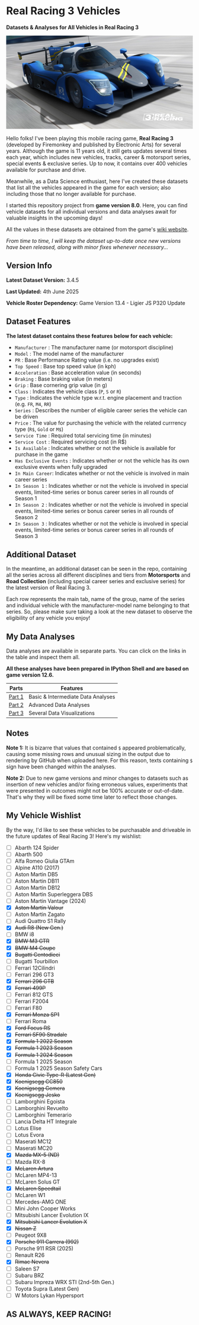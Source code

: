 # Real Racing 3 Vehicles
**Datasets & Analyses for All Vehicles in Real Racing 3**

![Real Racing 3](Images/real_racing_3_image(33).png)

Hello folks! I've been playing this mobile racing game, **Real Racing 3** (developed by Firemonkey and published by Electronic Arts) for several years. Although the game is 11 years old, it still gets updates several times each year, which includes new vehicles, tracks, career & motorsport series, special events & exclusive series. Up to now, it contains over 400 vehicles available for purchase and drive.

Meanwhile, as a Data Science enthusiast, here I've created these datasets that list all the vehicles appeared in the game for each version; also including those that no longer available for purchase. 

I started this repository project from **game version 8.0**. Here, you can find vehicle datasets for all individual versions and data analyses await for valuable insights in the upcoming days!

All the values in these datasets are obtained from the game's [wiki website](https://rr3.fandom.com/wiki/Main_Page).

_From time to time, I will keep the dataset up-to-date once new versions have been released, along with minor fixes whenever necessary..._

## Version Info

**Latest Dataset Version:** 3.4.5

**Last Updated:** 4th June 2025

**Vehicle Roster Dependency:** Game Version 13.4 - Ligier JS P320 Update

## Dataset Features

**The latest dataset contains these features below for each vehicle:**
* `Manufacturer` : The manufacturer name (or motorsport discipline)
* `Model` : The model name of the manufacturer
* `PR` : Base Performance Rating value (i.e. no upgrades exist)
* `Top Speed` : Base top speed value (in kph)
* `Acceleration` : Base acceleration value (in seconds)
* `Braking` : Base braking value (in meters)
* `Grip` : Base cornering grip value (in g)
* `Class` : Indicates the vehicle class (`P`, `S` or `R`)
* `Type` : Indicates the vehicle type w.r.t. engine placement and traction (e.g. `FR`, `M4`, `RR`) 
* `Series` : Describes the number of eligible career series the vehicle can be driven
* `Price` : The value for purchasing the vehicle with the related currrency type (`R$`, `Gold` or `M$`)
* `Service Time` : Required total servicing time (in minutes)
* `Service Cost` : Required servicing cost (in R$)
* `Is Available` : Indicates whether or not the vehicle is available for purchase in the game
* `Has Exclusive Events` : Indicates whether or not the vehicle has its own exclusive events when fully upgraded
* `In Main Career`: Indicates whether or not the vehicle is involved in main career series
* `In Season 1` : Indicates whether or not the vehicle is involved in special events, limited-time series or bonus career series in all rounds of Season 1
* `In Season 2` : Indicates whether or not the vehicle is involved in special events, limited-time series or bonus career series in all rounds of Season 2
* `In Season 3` : Indicates whether or not the vehicle is involved in special events, limited-time series or bonus career series in all rounds of Season 3

## Additional Dataset

In the meantime, an additional dataset can be seen in the repo, containing all the series across all different disciplines and tiers from **Motorsports** and **Road Collection** (including special career series and exclusive series) for the latest version of Real Racing 3. 

Each row represents the main tab, name of the group, name of the series and individual vehicle with the manufacturer-model name belonging to that series. So, please make sure taking a look at the new dataset to observe the eligibility of any vehicle you enjoy!

## My Data Analyses

Data analyses are available in separate parts. You can click on the links in the table and inspect them all.

**All these analyses have been prepared in IPython Shell and are based on game version 12.6.**

| Parts | Features |
| ----- | -------- |
| [Part 1](https://github.com/toUpperCase78/real-racing-3-vehicles/blob/master/RR3_Analysis1_Rev5.ipynb) | Basic & Intermediate Data Analyses |
| [Part 2](https://github.com/toUpperCase78/real-racing-3-vehicles/blob/master/RR3_Analysis2_Rev4.ipynb) | Advanced Data Analyses |
| [Part 3](https://github.com/toUpperCase78/real-racing-3-vehicles/blob/master/RR3_Analysis3_Rev4.ipynb) | Several Data Visualizations |

## Notes

**Note 1:** It is bizarre that values that contained `$` appeared problematically, causing some missing rows and unusual sizing in the output due to rendering by GitHub when uploaded here. For this reason, texts containing `$` sign have been changed within the analyses.

**Note 2:** Due to new game versions and minor changes to datasets such as insertion of new vehicles and/or fixing erroneous values, experiments that were presented in outcomes might not be 100% accurate or out-of-date. That's why they will be fixed some time later to reflect those changes.

## My Vehicle Wishlist

By the way, I'd like to see these vehicles to be purchasable and driveable in the future updates of Real Racing 3! Here's my wishlist:

- [ ] Abarth 124 Spider
- [ ] Abarth 500
- [ ] Alfa Romeo Giulia GTAm
- [ ] Alpine A110 (2017)
- [ ] Aston Martin DB5
- [ ] Aston Martin DB11
- [ ] Aston Martin DB12
- [ ] Aston Martin Superleggera DBS
- [ ] Aston Martin Vantage (2024)
- [X] ~~Aston Martin Valour~~
- [ ] Aston Martin Zagato
- [ ] Audi Quattro S1 Rally
- [X] ~~Audi R8 (New Gen.)~~
- [ ] BMW i8
- [X] ~~BMW M3 GTR~~
- [X] ~~BMW M4 Coupe~~
- [X] ~~Bugatti Centodieci~~
- [ ] Bugatti Tourbillon
- [ ] Ferrari 12Cilindri
- [ ] Ferrari 296 GT3
- [X] ~~Ferrari 296 GTB~~
- [X] ~~Ferrari 499P~~
- [ ] Ferrari 812 GTS
- [ ] Ferrari F2004
- [ ] Ferrari F80
- [X] ~~Ferrari Monza SP1~~
- [ ] Ferrari Roma
- [X] ~~Ford Focus RS~~
- [X] ~~Ferrari SF90 Stradale~~
- [X] ~~Formula 1 2022 Season~~
- [X] ~~Formula 1 2023 Season~~
- [X] ~~Formula 1 2024 Season~~
- [ ] Formula 1 2025 Season
- [ ] Formula 1 2025 Season Safety Cars
- [X] ~~Honda Civic Type-R (Latest Gen)~~
- [X] ~~Koenigsegg CC850~~
- [X] ~~Koenigsegg Gemera~~
- [X] ~~Koenigsegg Jesko~~
- [ ] Lamborghini Egoista
- [ ] Lamborghini Revuelto
- [ ] Lamborghini Temerario
- [ ] Lancia Delta HT Integrale
- [ ] Lotus Elise
- [ ] Lotus Evora
- [ ] Maserati MC12
- [ ] Maserati MC20
- [X] ~~Mazda MX-5 (ND)~~
- [ ] Mazda RX-8
- [X] ~~McLaren Artura~~
- [ ] McLaren MP4-13
- [ ] McLaren Solus GT
- [X] ~~McLaren Speedtail~~
- [ ] McLaren W1
- [ ] Mercedes-AMG ONE
- [ ] Mini John Cooper Works
- [ ] Mitsubishi Lancer Evolution IX
- [X] ~~Mitsubishi Lancer Evolution X~~
- [X] ~~Nissan Z~~
- [ ] Peugeot 9X8
- [X] ~~Porsche 911 Carrera (992)~~
- [ ] Porsche 911 RSR (2025)
- [ ] Renault R26
- [X] ~~Rimac Nevera~~
- [ ] Saleen S7
- [ ] Subaru BRZ
- [ ] Subaru Impreza WRX STI (2nd-5th Gen.)
- [ ] Toyota Supra (Latest Gen)
- [ ] W Motors Lykan Hypersport

## AS ALWAYS, KEEP RACING!

